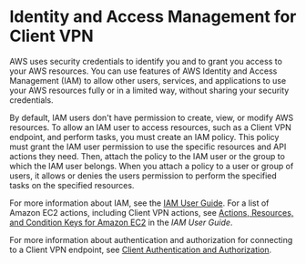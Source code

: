# Identity and Access Management for Client VPN<a name="cvpn-authentication"></a>

AWS uses security credentials to identify you and to grant you access to your AWS resources\. You can use features of AWS Identity and Access Management \(IAM\) to allow other users, services, and applications to use your AWS resources fully or in a limited way, without sharing your security credentials\.

By default, IAM users don't have permission to create, view, or modify AWS resources\. To allow an IAM user to access resources, such as a Client VPN endpoint, and perform tasks, you must create an IAM policy\. This policy must grant the IAM user permission to use the specific resources and API actions they need\. Then, attach the policy to the IAM user or the group to which the IAM user belongs\. When you attach a policy to a user or group of users, it allows or denies the users permission to perform the specified tasks on the specified resources\.

For more information about IAM, see the [IAM User Guide](https://docs.aws.amazon.com/IAM/latest/UserGuide/)\. For a list of Amazon EC2 actions, including Client VPN actions, see [Actions, Resources, and Condition Keys for Amazon EC2](https://docs.aws.amazon.com/IAM/latest/UserGuide/list_amazonec2.html) in the *IAM User Guide*\.

For more information about authentication and authorization for connecting to a Client VPN endpoint, see [Client Authentication and Authorization](authentication-authorization.md)\.